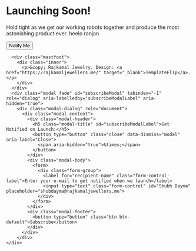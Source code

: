 <!DOCTYPE html>
<html lang="en-US">
  <head>
    <meta charset="UTF-8">
    <meta http-equiv="X-UA-Compatible" content="IE=edge">
    <meta name="viewport" content="width=device-width, initial-scale=1">
    <title>Coming Soon Bootstrap Template - Coming Soon</title>
    <link rel="preconnect" href="https://fonts.gstatic.com" crossorigin="crossorigin"/>
    <link rel="preload" as="style" href="https://fonts.googleapis.com/css2?family=Quicksand:wght@300;400;500;700&amp;display=swap"/>
    <link rel="stylesheet" href="https://fonts.googleapis.com/css2?family=Quicksand:wght@300;400;500;700&amp;display=swap" media="print" onload="this.media='all'"/>
    <noscript>
      <link rel="stylesheet" href="https://fonts.googleapis.com/css2?family=Quicksand:wght@300;400;500;700&amp;display=swap"/>
    </noscript>
    <link href="css/bootstrap.min.css?ver=1.2.0" rel="stylesheet">
    <link href="css/font-awesome/css/all.min.css?ver=1.2.0" rel="stylesheet">
    <link href="css/main.css?ver=1.2.0" rel="stylesheet">
  </head>
  <body id="top"><div class="site-wrapper">
  <div class="site-wrapper-inner">
    <div class="cover-container">
      <div class="masthead clearfix">
        <div class="inner">
          <h3 class="masthead-brand"></h3>
          <nav class="nav nav-masthead">
            <a class="nav-link nav-social" href="https://www.facebook.com/Rajkamaljewellery/" title="Facebook"><i class="fab fa-facebook-f" aria-hidden="true"></i></a>
            <a class="nav-link nav-social" href="https://www.linkedin.com/in/shubh-dayma-9b6a88129/?originalSubdomain=in" title="Linkedin"><i class="fab fa-linkedin" aria-hidden="true"></i></a>
            <a class="nav-link nav-social" href="#" title="Youtube"><i class="fab fa-youtube" aria-hidden="true"></i></a>
            <a class="nav-link nav-social" href="https://www.instagram.com/rajkamaljewellery/?hl=en" title="Instagram"><i class="fab fa-instagram" aria-hidden="true"></i></a>
          </nav>
        </div>
      </div>      
      <div class="inner cover">
        <h1 class="cover-heading">Launching Soon!</h1>
        <p class="lead cover-copy">Hold tight as we get our working robots together and produce the most astonishing product ever. 
          heelo ranjan
        </p> 
        <p class="lead"><button type="button" class="btn btn-lg btn-default btn-notify" data-toggle="modal" data-target="#subscribeModal">Notify Me</button></p>
      </div>
      
      <div class="mastfoot">
        <div class="inner">
          <p>&copy; Rajkamal Jewelry. Design: <a href="https://rajkamaljewellers.me/" target="_blank">TemplateFlip</a>.</p>
        </div>
      </div>
      <div class="modal fade" id="subscribeModal" tabindex="-1" role="dialog" aria-labelledby="subscribeModalLabel" aria-hidden="true">
        <div class="modal-dialog" role="document">
          <div class="modal-content">
            <div class="modal-header">
              <h5 class="modal-title" id="subscribeModalLabel">Get Notified on Launch:</h5>
              <button type="button" class="close" data-dismiss="modal" aria-label="Close">
                <span aria-hidden="true">&times;</span>
              </button>
            </div>
            <div class="modal-body">
              <form>
                <div class="form-group">
                  <label for="recipient-name" class="form-control-label">Enter your e-mail to get notified when we launch</label>
                  <input type="text" class="form-control" id="Shubh Dayma" placeholder="shubdayma@rajkamaljewellers.me">
                </div>
              </form>
            </div>
            <div class="modal-footer">
              <button type="button" class="btn btn-default">Subscribe</button>
            </div>
          </div>
        </div>
    </div>
  </div>
</div>
    <script src="scripts/jquery.slim.min.js?ver=1.2.0"></script>
    <script src="scripts/bootstrap.bundle.min.js?ver=1.2.0"></script>
    <script src="scripts/main.js?ver=1.2.0"></script>
  </body>
</html>
